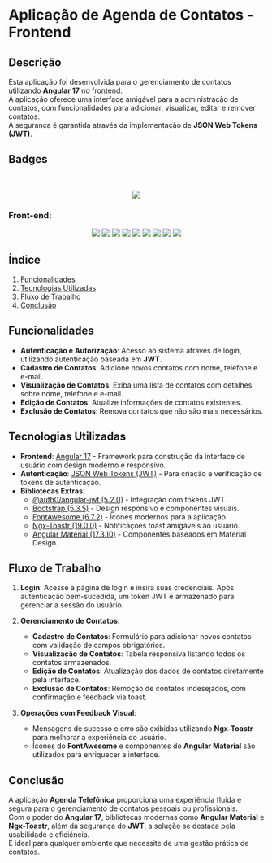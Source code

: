 # Aplicação de Agenda de Contatos - Frontend

## Descrição

Esta aplicação foi desenvolvida para o gerenciamento de contatos utilizando **Angular 17** no frontend.  
A aplicação oferece uma interface amigável para a administração de contatos, com funcionalidades para adicionar, visualizar, editar e remover contatos.  
A segurança é garantida através da implementação de **JSON Web Tokens (JWT)**. 

## Badges
</br>
<p align="center">
  <img loading="lazy" src="http://img.shields.io/static/v1?label=STATUS&message=FINALIZADO&color=GREEN&style=for-the-badge"/>
</p>

<h3>Front-end: </h3>
<p align="center">
  <img loading="lazy" src="https://img.shields.io/badge/Angular-17-green"/>
  <img loading="lazy" src="https://img.shields.io/badge/Angular_JWT-5.2.0-green"/>
  <img loading="lazy" src="https://img.shields.io/badge/Angular_CLI-17.3.10-green"/>
  <img loading="lazy" src="https://img.shields.io/badge/Bootstrap-5.3.5-green"/>
  <img loading="lazy" src="https://img.shields.io/badge/Font_Awesome-6.7.2-green"/>
  <img loading="lazy" src="https://img.shields.io/badge/Ngx_Toastr-19.0.0-green"/>
  <img loading="lazy" src="https://img.shields.io/badge/Angular_Material-17.3.10-green"/>
  <img loading="lazy" src="https://img.shields.io/badge/CSS-3-green"/>
  <img loading="lazy" src="https://img.shields.io/badge/HTML-5-green"/>
</p>

## Índice

1. [Funcionalidades](#funcionalidades)
2. [Tecnologias Utilizadas](#tecnologias-utilizadas)
3. [Fluxo de Trabalho](#fluxo-de-trabalho)
4. [Conclusão](#conclusão)

## Funcionalidades

- **Autenticação e Autorização**: Acesso ao sistema através de login, utilizando autenticação baseada em **JWT**.
- **Cadastro de Contatos**: Adicione novos contatos com nome, telefone e e-mail.
- **Visualização de Contatos**: Exiba uma lista de contatos com detalhes sobre nome, telefone e e-mail.
- **Edição de Contatos**: Atualize informações de contatos existentes.
- **Exclusão de Contatos**: Remova contatos que não são mais necessários.

## Tecnologias Utilizadas

- **Frontend**: [Angular 17](https://angular.io/) - Framework para construção da interface de usuário com design moderno e responsivo.
- **Autenticação**: [JSON Web Tokens (JWT)](https://jwt.io/) - Para criação e verificação de tokens de autenticação.
- **Bibliotecas Extras**:
  - [@auth0/angular-jwt (5.2.0)](https://www.npmjs.com/package/@auth0/angular-jwt) - Integração com tokens JWT.
  - [Bootstrap (5.3.5)](https://getbootstrap.com/) - Design responsivo e componentes visuais.
  - [FontAwesome (6.7.2)](https://fontawesome.com/) - Ícones modernos para a aplicação.
  - [Ngx-Toastr (19.0.0)](https://www.npmjs.com/package/ngx-toastr) - Notificações toast amigáveis ao usuário.
  - [Angular Material (17.3.10)](https://material.angular.io/) - Componentes baseados em Material Design.

## Fluxo de Trabalho

1. **Login**: Acesse a página de login e insira suas credenciais. Após autenticação bem-sucedida, um token JWT é armazenado para gerenciar a sessão do usuário.

2. **Gerenciamento de Contatos**:
   - **Cadastro de Contatos**: Formulário para adicionar novos contatos com validação de campos obrigatórios.
   - **Visualização de Contatos**: Tabela responsiva listando todos os contatos armazenados.
   - **Edição de Contatos**: Atualização dos dados de contatos diretamente pela interface.
   - **Exclusão de Contatos**: Remoção de contatos indesejados, com confirmação e feedback via toast.

3. **Operações com Feedback Visual**:
   - Mensagens de sucesso e erro são exibidas utilizando **Ngx-Toastr** para melhorar a experiência do usuário.
   - Ícones do **FontAwesome** e componentes do **Angular Material** são utilizados para enriquecer a interface.

## Conclusão

A aplicação **Agenda Telefônica** proporciona uma experiência fluida e segura para o gerenciamento de contatos pessoais ou profissionais.  
Com o poder do **Angular 17**, bibliotecas modernas como **Angular Material** e **Ngx-Toastr**, além da segurança do **JWT**, a solução se destaca pela usabilidade e eficiência.  
É ideal para qualquer ambiente que necessite de uma gestão prática de contatos.
